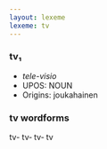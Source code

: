 ```yaml
---
layout: lexeme
lexeme: tv
---
```


###  tv₁

* _tele-visio_
* UPOS:  NOUN
* Origins: joukahainen 


### tv wordforms

tv-
tv‐
tv‑
tv

